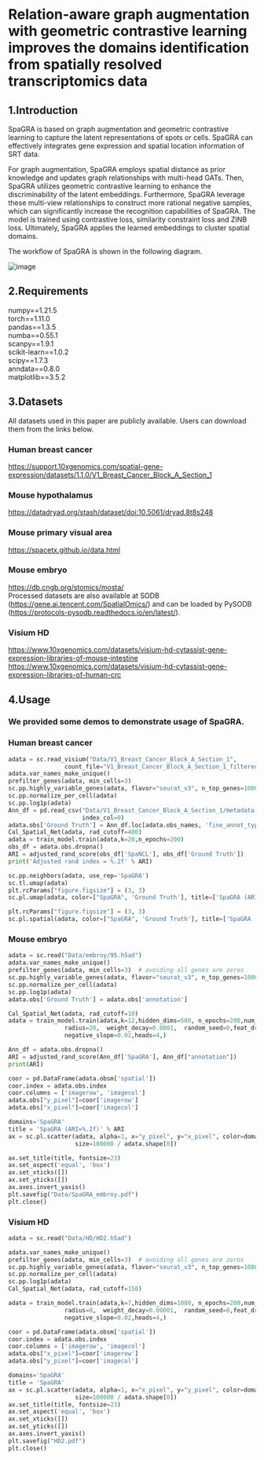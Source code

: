 # Relation-aware graph augmentation with geometric contrastive learning improves the domains identification from spatially resolved transcriptomics data  
## 1.Introduction  
SpaGRA is based on graph augmentation and geometric contrastive learning to capture the latent representations of spots or cells. SpaGRA can effectively integrates gene expression and spatial location information of SRT data.  

  For graph augmentation, SpaGRA employs spatial distance as prior knowledge and updates graph relationships with multi-head GATs. Then, SpaGRA utilizes geometric contrastive learning to enhance the discriminability of the latent embeddings. Furthermore, SpaGRA leverage these multi-view relationships to construct more rational negative samples, which can significantly increase the recognition capabilities of SpaGRA. The model is trained using contrastive loss, similarity constraint loss and ZINB loss. Ultimately, SpaGRA applies the learned embeddings to cluster spatial domains.   

  The workflow of SpaGRA is shown in the following diagram.      
  
  ![image](https://github.com/sunxue-yy/SpaGRA/blob/main/workflow.png "workflow of SpaGRA")
  
## 2.Requirements  
numpy==1.21.5  
torch==1.11.0  
pandas==1.3.5  
numba==0.55.1  
scanpy==1.9.1  
scikit-learn==1.0.2  
scipy==1.7.3  
anndata==0.8.0  
matplotlib==3.5.2

## 3.Datasets
All datasets used in this paper are publicly available. Users can download them from the links below.  
### Human breast cancer  
https://support.10xgenomics.com/spatial-gene-expression/datasets/1.1.0/V1_Breast_Cancer_Block_A_Section_1  
### Mouse hypothalamus  
https://datadryad.org/stash/dataset/doi:10.5061/dryad.8t8s248  
### Mouse primary visual area  
https://spacetx.github.io/data.html  
### Mouse embryo  
https://db.cngb.org/stomics/mosta/  
Processed datasets are also available at SODB (https://gene.ai.tencent.com/SpatialOmics/) and can be loaded by PySODB (https://protocols-pysodb.readthedocs.io/en/latest/).  
### Visium HD  
https://www.10xgenomics.com/datasets/visium-hd-cytassist-gene-expression-libraries-of-mouse-intestine  
https://www.10xgenomics.com/datasets/visium-hd-cytassist-gene-expression-libraries-of-human-crc   

## 4.Usage  
### We provided some demos to demonstrate usage of SpaGRA.    
### Human breast cancer
```python  
adata = sc.read_visium("Data/V1_Breast_Cancer_Block_A_Section_1",
                count_file="V1_Breast_Cancer_Block_A_Section_1_filtered_feature_bc_matrix.h5")
adata.var_names_make_unique()
prefilter_genes(adata, min_cells=3)
sc.pp.highly_variable_genes(adata, flavor="seurat_v3", n_top_genes=1000)
sc.pp.normalize_per_cell(adata)
sc.pp.log1p(adata)
Ann_df = pd.read_csv("Data/V1_Breast_Cancer_Block_A_Section_1/metadata.tsv", sep="	", header=0, na_filter=False,
                     index_col=0)
adata.obs['Ground Truth'] = Ann_df.loc[adata.obs_names, 'fine_annot_type']
Cal_Spatial_Net(adata, rad_cutoff=400)
adata = train_model.train(adata,k=20,n_epochs=200)
obs_df = adata.obs.dropna()
ARI = adjusted_rand_score(obs_df['SpaNCL'], obs_df['Ground Truth'])
print('Adjusted rand index = %.2f' % ARI)

sc.pp.neighbors(adata, use_rep='SpaGRA')
sc.tl.umap(adata)
plt.rcParams["figure.figsize"] = (3, 3)
sc.pl.umap(adata, color=["SpaGRA", 'Ground Truth'], title=['SpaGRA (ARI=%.2f)' % ARI, 'Ground Truth'],save="SpaGRA_umap")

plt.rcParams["figure.figsize"] = (3, 3)
sc.pl.spatial(adata, color=["SpaGRA", 'Ground Truth'], title=['SpaGRA (ARI=%.2f)' % ARI, 'Ground Truth'],save="SpaGRA")  
```
### Mouse embryo  
```python
adata = sc.read("Data/embroy/95.h5ad")
adata.var_names_make_unique()
prefilter_genes(adata, min_cells=3)  # avoiding all genes are zeros
sc.pp.highly_variable_genes(adata, flavor="seurat_v3", n_top_genes=1000)
sc.pp.normalize_per_cell(adata)
sc.pp.log1p(adata)
adata.obs['Ground Truth'] = adata.obs['annotation']

Cal_Spatial_Net(adata, rad_cutoff=10)
adata = train_model.train(adata,k=12,hidden_dims=500, n_epochs=200,num_hidden=400,lr=0.00005, key_added='SpaGRA',a=2,b=1,c=1,
                radius=20,  weight_decay=0.0001,  random_seed=0,feat_drop=0.01,attn_drop=0.02,
                negative_slope=0.02,heads=4,)

Ann_df = adata.obs.dropna()
ARI = adjusted_rand_score(Ann_df['SpaGRA'], Ann_df["annotation"])
print(ARI)

coor = pd.DataFrame(adata.obsm['spatial'])
coor.index = adata.obs.index
coor.columns = ['imagerow', 'imagecol']
adata.obs["y_pixel"]=coor['imagerow']
adata.obs["x_pixel"]=coor['imagecol']

domains='SpaGRA'
title = 'SpaGRA (ARI=%.2f)' % ARI
ax = sc.pl.scatter(adata, alpha=1, x="y_pixel", y="x_pixel", color=domains, legend_fontsize=18, show=False,
                   size=100000 / adata.shape[0])

ax.set_title(title, fontsize=23)
ax.set_aspect('equal', 'box')
ax.set_xticks([])
ax.set_yticks([])
ax.axes.invert_yaxis()
plt.savefig("Data/SpaGRA_embroy.pdf")
plt.close()
```
### Visium HD  
```python
adata = sc.read("Data/HD/HD2.h5ad")

adata.var_names_make_unique()
prefilter_genes(adata, min_cells=3)  # avoiding all genes are zeros
sc.pp.highly_variable_genes(adata, flavor="seurat_v3", n_top_genes=1000)
sc.pp.normalize_per_cell(adata)
sc.pp.log1p(adata)
Cal_Spatial_Net(adata, rad_cutoff=150)

adata = train_model.train(adata,k=7,hidden_dims=1000, n_epochs=200,num_hidden=600,lr=0.00005, key_added='SpaGRA',a=2,b=1,c=1,
                radius=0,  weight_decay=0.00001,  random_seed=0,feat_drop=0.02,attn_drop=0.01,
                negative_slope=0.02,heads=4,)

coor = pd.DataFrame(adata.obsm['spatial'])
coor.index = adata.obs.index
coor.columns = ['imagerow', 'imagecol']
adata.obs["x_pixel"]=coor['imagerow']
adata.obs["y_pixel"]=coor['imagecol']

domains='SpaGRA'
title = 'SpaGRA'
ax = sc.pl.scatter(adata, alpha=1, x="x_pixel", y="y_pixel", color=domains, legend_fontsize=18, show=False,
                   size=100000 / adata.shape[0])
ax.set_title(title, fontsize=23)
ax.set_aspect('equal', 'box')
ax.set_xticks([])
ax.set_yticks([])
ax.axes.invert_yaxis()
plt.savefig("HD2.pdf")
plt.close()
```
